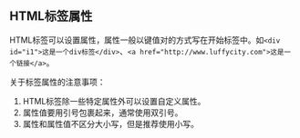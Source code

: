 ## HTML标签属性

HTML标签可以设置属性，属性一般以键值对的方式写在开始标签中。如`<div id="i1">这是一个div标签</div>`、`<a href="http://www.luffycity.com">这是一个链接</a>`。

关于标签属性的注意事项：

1. HTML标签除一些特定属性外可以设置自定义属性。
2. 属性值要用引号包裹起来，通常使用双引号。
3. 属性和属性值不区分大小写，但是推荐使用小写。